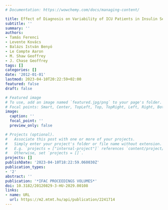 ```yaml
---
# Documentation: https://wowchemy.com/docs/managing-content/

title: Effect of Diagnosis on Variability of ICU Patients in Insulin Sensitivity
subtitle: ''
summary: ''
authors:
- Tamás Ferenci
- Levente Kovács
- Balázs István Benyó
- Le Compte Aaron
- M. Shaw Geoffrey
- J. Chase Geoffrey
tags: []
categories: []
date: '2012-01-01'
lastmod: 2023-04-10T20:22:59+02:00
featured: false
draft: false

# Featured image
# To use, add an image named `featured.jpg/png` to your page's folder.
# Focal points: Smart, Center, TopLeft, Top, TopRight, Left, Right, BottomLeft, Bottom, BottomRight.
image:
  caption: ''
  focal_point: ''
  preview_only: false

# Projects (optional).
#   Associate this post with one or more of your projects.
#   Simply enter your project's folder or file name without extension.
#   E.g. `projects = ["internal-project"]` references `content/project/deep-learning/index.md`.
#   Otherwise, set `projects = []`.
projects: []
publishDate: '2023-04-10T18:22:59.060030Z'
publication_types:
- '2'
abstract: ''
publication: '*IFAC PROCEEDINGS VOLUMES*'
doi: 10.3182/20120829-3-HU-2029.00108
links:
- name: URL
  url: https://m2.mtmt.hu/api/publication/2241714
---
```

